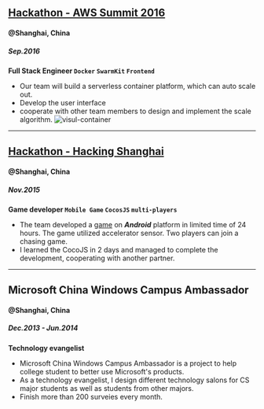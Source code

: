 ## **[Hackathon - AWS Summit 2016](https://github.com/tankiJong/visual-container)**
#### @Shanghai, China
##### Sep.2016
**Full Stack Engineer `Docker` `SwarmKit` `Frontend`**
* Our team will build a serverless container platform, which can auto scale out.
* Develop the user interface
* cooperate with other team members to design and implement the scale algorithm.
![visul-container](images/visual-container-platform.gif)

***

## **[Hackathon - Hacking Shanghai](http://hackshanghai.com)**
#### @Shanghai, China
##### Nov.2015
**Game developer `Mobile Game` `CocosJS` `multi-players`**
* The team developed a [game](https://github.com/tankiJong/tinyplanet) on ***Android*** platform in limited time of 24 hours. The game utilized accelerator sensor. Two players can join a chasing game.
* I learned the CocoJS in 2 days and managed to complete the development, cooperating with another partner.

***

## **Microsoft China Windows Campus Ambassador**
#### @Shanghai, China
##### Dec.2013 - Jun.2014
**Technology evangelist**
* Microsoft China Windows Campus Ambassador is a project to help college student to better use Microsoft's products.
* As a technology evangelist, I design different technology salons for CS major students as well as students from other majors.
* Finish more than 200 surveies every month.
